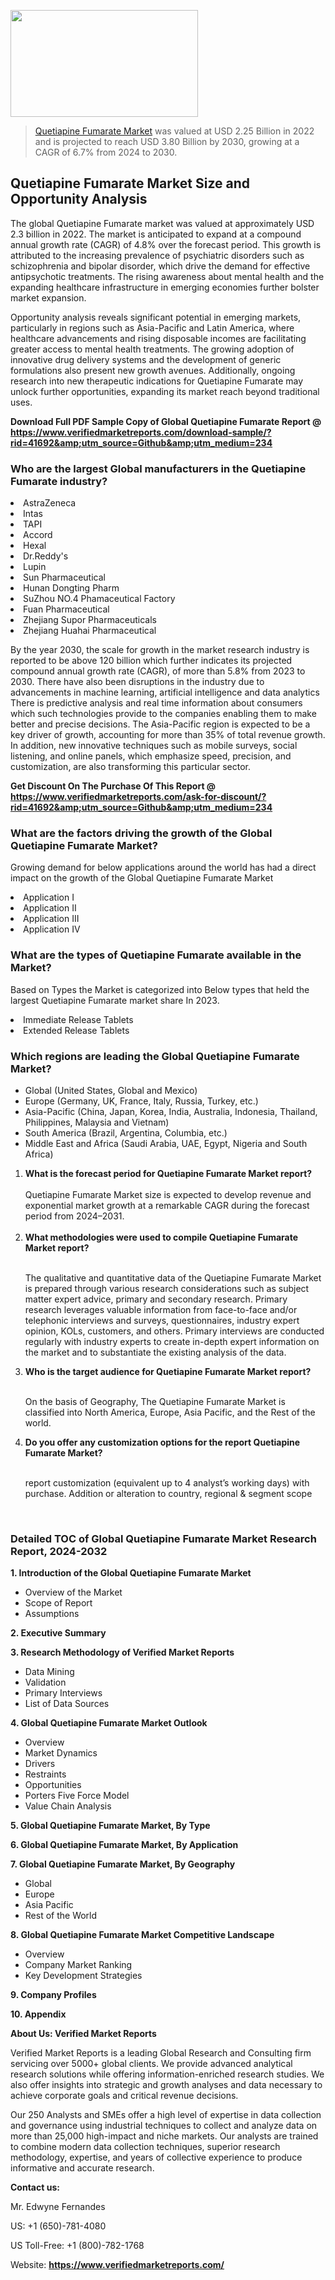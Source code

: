 
<img src="https://ffe5etoiles.com/wp-content/uploads/2024/12/MST1-300x171.png" alt="" width="300" height="171" class="alignnone size-medium wp-image-20088" /><blockquote><p><p><a href="https://www.verifiedmarketreports.com/download-sample/?rid=41692&utm_source=Github&utm_medium=234" target="_blank">Quetiapine Fumarate Market</a> was valued at USD 2.25 Billion in 2022 and is projected to reach USD 3.80 Billion by 2030, growing at a CAGR of 6.7% from 2024 to 2030.</p></blockquote><p><h2>Quetiapine Fumarate Market Size and Opportunity Analysis</h2> <p>The global Quetiapine Fumarate market was valued at approximately USD 2.3 billion in 2022. The market is anticipated to expand at a compound annual growth rate (CAGR) of 4.8% over the forecast period. This growth is attributed to the increasing prevalence of psychiatric disorders such as schizophrenia and bipolar disorder, which drive the demand for effective antipsychotic treatments. The rising awareness about mental health and the expanding healthcare infrastructure in emerging economies further bolster market expansion.</p> <p>Opportunity analysis reveals significant potential in emerging markets, particularly in regions such as Asia-Pacific and Latin America, where healthcare advancements and rising disposable incomes are facilitating greater access to mental health treatments. The growing adoption of innovative drug delivery systems and the development of generic formulations also present new growth avenues. Additionally, ongoing research into new therapeutic indications for Quetiapine Fumarate may unlock further opportunities, expanding its market reach beyond traditional uses.</p> </p><p class=""><strong>Download Full PDF Sample Copy of Global Quetiapine Fumarate Report @ <a href="https://www.verifiedmarketreports.com/download-sample/?rid=41692&amp;utm_source=Github&amp;utm_medium=234" target="_blank">https://www.verifiedmarketreports.com/download-sample/?rid=41692&amp;utm_source=Github&amp;utm_medium=234</a></strong></p><h3 id="" class="">Who are the largest Global manufacturers in the Quetiapine Fumarate industry?</h3><p><li>AstraZeneca</li><li> Intas</li><li> TAPI</li><li> Accord</li><li> Hexal</li><li> Dr.Reddy's</li><li> Lupin</li><li> Sun Pharmaceutical</li><li> Hunan Dongting Pharm</li><li> SuZhou NO.4 Phamaceutical Factory</li><li> Fuan Pharmaceutical</li><li> Zhejiang Supor Pharmaceuticals</li><li> Zhejiang Huahai Pharmaceutical</li></p><div class=""><div class="" dir="" data-message-author-role="" data-message-id="" data-message-model-slug=""><div class=""><div class=""><div class=""><div class="" dir="" data-message-author-role="" data-message-id="" data-message-model-slug=""><div class=""><div class=""><p>By the year 2030, the scale for growth in the market research industry is reported to be above 120 billion which further indicates its projected compound annual growth rate (CAGR), of more than 5.8% from 2023 to 2030. There have also been disruptions in the industry due to advancements in machine learning, artificial intelligence and data analytics There is predictive analysis and real time information about consumers which such technologies provide to the companies enabling them to make better and precise decisions. The Asia-Pacific region is expected to be a key driver of growth, accounting for more than 35% of total revenue growth. In addition, new innovative techniques such as mobile surveys, social listening, and online panels, which emphasize speed, precision, and customization, are also transforming this particular sector.</p><p><strong>Get Discount On The Purchase Of This Report @&nbsp; <a href="https://www.verifiedmarketreports.com/ask-for-discount/?rid=41692&amp;utm_source=Github&amp;utm_medium=234" target="_blank">https://www.verifiedmarketreports.com/ask-for-discount/?rid=41692&amp;utm_source=Github&amp;utm_medium=234</a></strong></p></div></div></div></div></div></div></div></div><h3 id="" class="">What are the factors driving the growth of the Global Quetiapine Fumarate Market?</h3><p id="" class="">Growing demand for below applications around the world has had a direct impact on the growth of the Global Quetiapine Fumarate Market</p><p id="" class=""><li>Application I</li><li> Application II</li><li> Application III</li><li> Application IV</li></p><h3 id="" class="">What are the types of Quetiapine Fumarate available in the Market?</h3><p id="" class="">Based on Types the Market is categorized into Below types that held the largest Quetiapine Fumarate market share In 2023.</p><p id="" class=""><li>Immediate Release Tablets</li><li> Extended Release Tablets</li></p><h3 id="" class="">Which regions are leading the Global Quetiapine Fumarate Market?</h3><ul><li>Global (United States, Global and Mexico)</li><li>Europe (Germany, UK, France, Italy, Russia, Turkey, etc.)</li><li>Asia-Pacific (China, Japan, Korea, India, Australia, Indonesia, Thailand, Philippines, Malaysia and Vietnam)</li><li>South America (Brazil, Argentina, Columbia, etc.)</li><li>Middle East and Africa (Saudi Arabia, UAE, Egypt, Nigeria and South Africa)</li></ul><p><ol><li><strong>What is the forecast period for Quetiapine Fumarate Market report?<br /></strong><br /><span data-sheets-root="1" data-sheets-value="{&quot;1&quot;:2,&quot;2&quot;:&quot;XXXX size is expected to develop revenue and exponential market growth at a remarkable CAGR during the forecast period from 2024&ndash;2030.&quot;}" data-sheets-userformat="{&quot;2&quot;:12674,&quot;4&quot;:{&quot;1&quot;:2,&quot;2&quot;:16776960},&quot;10&quot;:2,&quot;11&quot;:0,&quot;15&quot;:&quot;Arial&quot;,&quot;16&quot;:12}">Quetiapine Fumarate Market size is expected to develop revenue and exponential market growth at a remarkable CAGR during the forecast period from 2024&ndash;2031.</span><br /><br /></li><li><strong>What methodologies were used to compile Quetiapine Fumarate Market report?<br /><br /></strong><p>The qualitative and quantitative data of the&nbsp;Quetiapine Fumarate Market is prepared through various research considerations such as subject matter expert advice, primary and secondary research. Primary research leverages valuable information from face-to-face and/or telephonic interviews and surveys, questionnaires, industry expert opinion, KOLs, customers, and others. Primary interviews are conducted regularly with industry experts to create in-depth expert information on the market and to substantiate the existing analysis of the data.&nbsp;</p></li><li><strong>Who is the target audience for Quetiapine Fumarate Market report?<br /><br /></strong><p>On the basis of Geography, The&nbsp;Quetiapine Fumarate Market is classified into North America, Europe, Asia Pacific, and the Rest of the world.</p></li><li><strong>Do you offer any customization options for the report Quetiapine Fumarate Market?<br /><br /></strong><p>report customization (equivalent up to 4 analyst&rsquo;s working days) with purchase. Addition or alteration to country, regional &amp; segment scope</p><p>&nbsp;</p></li></ol></p><h3 id="" class="">Detailed TOC of Global Quetiapine Fumarate Market Research Report, 2024-2032</h3><p id="" class=""><strong>1. Introduction of the Global Quetiapine Fumarate Market</strong></p><ul><li>Overview of the Market</li><li>Scope of Report</li><li>Assumptions</li></ul><p id="" class=""><strong>2. Executive Summary</strong></p><p id="" class=""><strong>3. Research Methodology of&nbsp;Verified Market Reports</strong></p><ul><li>Data Mining</li><li>Validation</li><li>Primary Interviews</li><li>List of Data Sources</li></ul><p id="" class=""><strong>4. Global Quetiapine Fumarate Market Outlook</strong></p><ul><li>Overview</li><li>Market Dynamics</li><li>Drivers</li><li>Restraints</li><li>Opportunities</li><li>Porters Five Force Model</li><li>Value Chain Analysis</li></ul><p id="" class=""><strong>5. Global Quetiapine Fumarate Market, By&nbsp;Type</strong></p><p id="" class=""><strong>6. Global Quetiapine Fumarate Market, By Application</strong></p><p id="" class=""><strong>7. Global Quetiapine Fumarate Market, By Geography</strong></p><ul><li>Global</li><li>Europe</li><li>Asia Pacific</li><li>Rest of the World</li></ul><p id="" class=""><strong>8. Global Quetiapine Fumarate Market Competitive Landscape</strong></p><ul><li>Overview</li><li>Company Market Ranking</li><li>Key Development Strategies</li></ul><p id="" class=""><strong>9. Company Profiles</strong></p><p id="" class=""><strong>10. Appendix</strong></p><p id="" class=""><strong>About Us: Verified Market Reports</strong></p><p id="" class="">Verified Market Reports is a leading Global Research and Consulting firm servicing over 5000+ global clients. We provide advanced analytical research solutions while offering information-enriched research studies. We also offer insights into strategic and growth analyses and data necessary to achieve corporate goals and critical revenue decisions.</p><p id="" class="">Our 250 Analysts and SMEs offer a high level of expertise in data collection and governance using industrial techniques to collect and analyze data on more than 25,000 high-impact and niche markets. Our analysts are trained to combine modern data collection techniques, superior research methodology, expertise, and years of collective experience to produce informative and accurate research.</p><p id="" class=""><strong>Contact us:</strong></p><p id="" class="">Mr. Edwyne Fernandes</p><p id="" class="">US: +1 (650)-781-4080</p><p id="" class="">US Toll-Free: +1 (800)-782-1768</p><p id="" class="">Website: <a target="" data-test-app-aware-link=""><strong>https://www.verifiedmarketreports.com/</strong></a></p>
